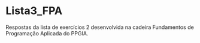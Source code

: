 # Lista3_FPA
Respostas da lista de exercícios 2 desenvolvida na cadeira Fundamentos de Programação Aplicada do PPGIA.
